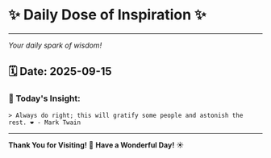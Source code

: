 # ✨ Daily Dose of Inspiration ✨

--- 

_Your daily spark of wisdom!_

## 🗓️ Date: **2025-09-15**

### 💬 Today's Insight:
```
> Always do right; this will gratify some people and astonish the rest. ❤️ - Mark Twain
```

--- 

**Thank You for Visiting!** 🙏
**Have a Wonderful Day!** ☀️
